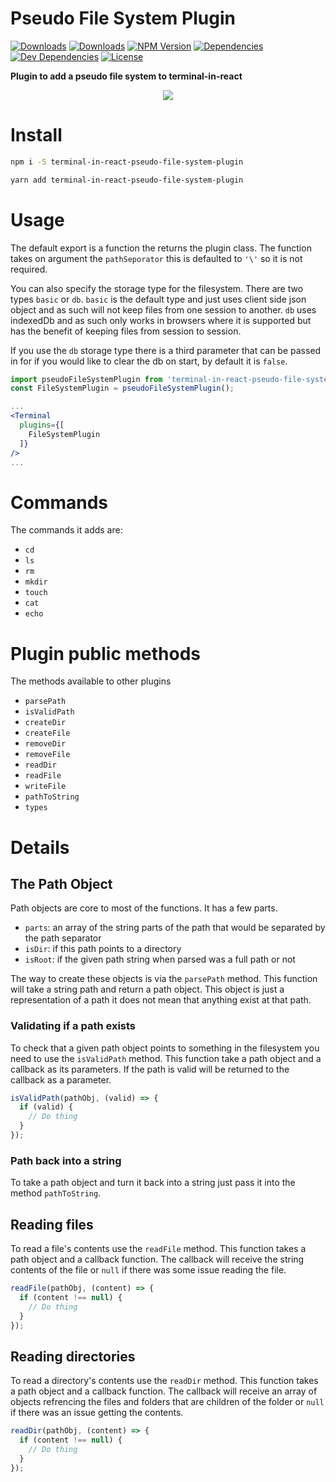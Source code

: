 # Pseudo File System Plugin

[![Downloads][npm-dm]][package-url]
[![Downloads][npm-dt]][package-url]
[![NPM Version][npm-v]][package-url]
[![Dependencies][deps]][package-url]
[![Dev Dependencies][dev-deps]][package-url]
[![License][license]][package-url]

__Plugin to add a pseudo file system to terminal-in-react__

<p align="center">
  <img src="http://g.recordit.co/4xcIZRKJCD.gif" />
</p>

# Install

```bash
npm i -S terminal-in-react-pseudo-file-system-plugin
```

```bash
yarn add terminal-in-react-pseudo-file-system-plugin
```

# Usage

The default export is a function the returns the plugin class. The function takes
on argument the `pathSeporator` this is defaulted to `'\'` so it is not required.


You can also specify the storage type for the filesystem. There are two types `basic` or `db`. `basic` is the default type and just uses client side json object and as such will not keep files from one session to another. `db` uses indexedDb and as such only works in browsers where it is supported but has the benefit of keeping files from session to session.

If you use the `db` storage type there is a third parameter that can be passed in
for if you would like to clear the db on start, by default it is `false`.


```jsx
import pseudoFileSystemPlugin from 'terminal-in-react-pseudo-file-system-plugin';
const FileSystemPlugin = pseudoFileSystemPlugin();

...
<Terminal
  plugins={[
    FileSystemPlugin
  ]}
/>
...
```

# Commands
The commands it adds are:

 - `cd`
 - `ls`
 - `rm`
 - `mkdir`
 - `touch`
 - `cat`
 - `echo`

# Plugin public methods
The methods available to other plugins

 - `parsePath`
 - `isValidPath`
 - `createDir`
 - `createFile`
 - `removeDir`
 - `removeFile`
 - `readDir`
 - `readFile`
 - `writeFile`
 - `pathToString`
 - `types`

# Details

## The Path Object
Path objects are core to most of the functions. It has a few parts.

 - `parts`: an array of the string parts of the path that would be separated by the path separator
 - `isDir`: if this path points to a directory
 - `isRoot`: if the given path string when parsed was a full path or not

The way to create these objects is via the `parsePath` method. This function will take a
string path and return a path object. This object is just a representation of a path
it does not mean that anything exist at that path.

### Validating if a path exists
To check that a given path object points to something in the filesystem you need to
use the `isValidPath` method. This function take a path object and a callback as its
parameters. If the path is valid will be returned to the callback as a parameter.

```javascript
isValidPath(pathObj, (valid) => {
  if (valid) {
    // Do thing
  }
});
```

### Path back into a string
To take a path object and turn it back into a string just pass it into the method `pathToString`.

## Reading files
To read a file's contents use the `readFile` method. This function takes a path object and
a callback function. The callback will receive the string contents of the file or `null`
if there was some issue reading the file.

```javascript
readFile(pathObj, (content) => {
  if (content !== null) {
    // Do thing
  }
});
```

## Reading directories
To read a directory's contents use the `readDir` method. This function takes a path object and a callback function. The callback will receive an array of objects refrencing the files and folders that are children of the folder or `null` if there was an issue getting the contents.

```javascript
readDir(pathObj, (content) => {
  if (content !== null) {
    // Do thing
  }
});
```

[npm-dm]: https://img.shields.io/npm/dm/terminal-in-react-pseudo-file-system-plugin.svg
[npm-dt]: https://img.shields.io/npm/dt/terminal-in-react-pseudo-file-system-plugin.svg
[npm-v]: https://img.shields.io/npm/v/terminal-in-react-pseudo-file-system-plugin.svg
[deps]: https://img.shields.io/david/jcgertig/terminal-in-react-pseudo-file-system-plugin.svg
[dev-deps]: https://img.shields.io/david/dev/jcgertig/terminal-in-react-pseudo-file-system-plugin.svg
[license]: https://img.shields.io/npm/l/terminal-in-react-pseudo-file-system-plugin.svg
[package-url]: https://npmjs.com/package/terminal-in-react-pseudo-file-system-plugin
